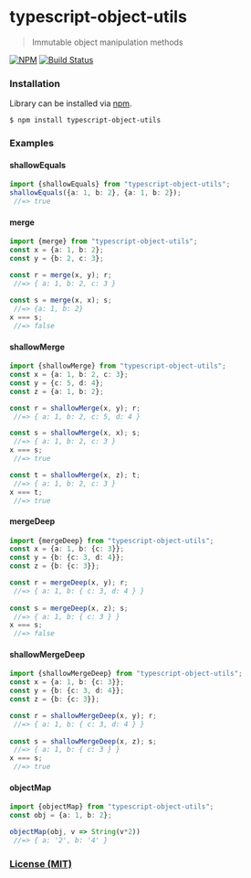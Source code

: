 # typescript-object-utils
> Immutable object manipulation methods

[![NPM](https://nodei.co/npm/typescript-object-utils.png?compact=true)](https://nodei.co/npm/typescript-object-utils/)
[![Build Status](https://travis-ci.org/mleko/typescript-object-utils.svg?branch=master)](https://travis-ci.org/mleko/typescript-object-utils)

### Installation

Library can be installed via [npm](https://www.npmjs.com/package/typescript-object-utils).

```
$ npm install typescript-object-utils
```

### Examples 

#### shallowEquals
```typescript
import {shallowEquals} from "typescript-object-utils";
shallowEquals({a: 1, b: 2}, {a: 1, b: 2});
 //=> true
```

#### merge
```typescript
import {merge} from "typescript-object-utils";
const x = {a: 1, b: 2};
const y = {b: 2, c: 3};

const r = merge(x, y); r;
 //=> { a: 1, b: 2, c: 3 }
 
const s = merge(x, x); s;
 //=> {a: 1, b: 2}
x === s;
 //=> false
```

#### shallowMerge
```typescript
import {shallowMerge} from "typescript-object-utils";
const x = {a: 1, b: 2, c: 3};
const y = {c: 5, d: 4};
const z = {a: 1, b: 2};

const r = shallowMerge(x, y); r;
 //=> { a: 1, b: 2, c: 5, d: 4 }

const s = shallowMerge(x, x); s;
 //=> { a: 1, b: 2, c: 3 }
x === s;
 //=> true

const t = shallowMerge(x, z); t;
 //=> { a: 1, b: 2, c: 3 }
x === t;
 //=> true
```

#### mergeDeep
```typescript
import {mergeDeep} from "typescript-object-utils";
const x = {a: 1, b: {c: 3}};
const y = {b: {c: 3, d: 4}};
const z = {b: {c: 3}};

const r = mergeDeep(x, y); r;
 //=> { a: 1, b: { c: 3, d: 4 } }
 
const s = mergeDeep(x, z); s;
 //=> { a: 1, b: { c: 3 } }
x === s;
 //=> false
```

#### shallowMergeDeep
```typescript
import {shallowMergeDeep} from "typescript-object-utils";
const x = {a: 1, b: {c: 3}};
const y = {b: {c: 3, d: 4}};
const z = {b: {c: 3}};

const r = shallowMergeDeep(x, y); r;
 //=> { a: 1, b: { c: 3, d: 4 } }
 
const s = shallowMergeDeep(x, z); s;
 //=> { a: 1, b: { c: 3 } }
x === s;
 //=> true
```

#### objectMap
```typescript
import {objectMap} from "typescript-object-utils";
const obj = {a: 1, b: 2};

objectMap(obj, v => String(v*2))
 //=> { a: '2', b: '4' }
```

### [License (MIT)](LICENSE.md)
